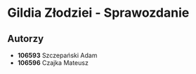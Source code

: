 # Gildia Złodziei - Sprawozdanie

## Autorzy
+ **106593** Szczepański Adam
+ **106596** Czajka Mateusz

